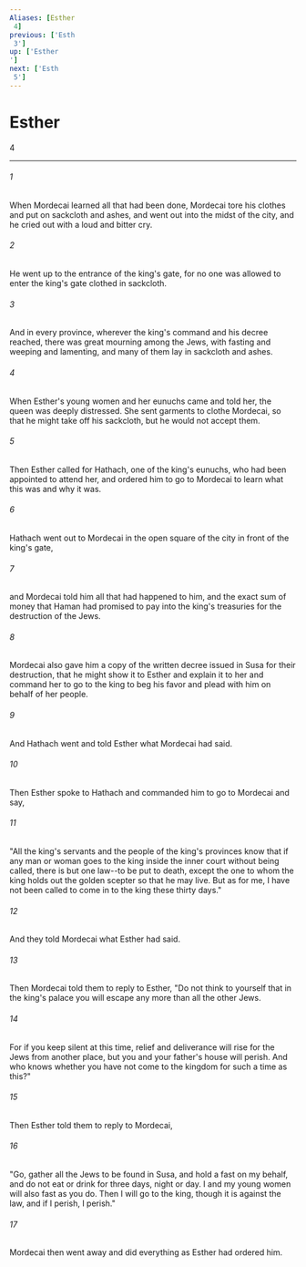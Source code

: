 ```yaml
---
Aliases: [Esther 4]
previous: ['Esth 3']
up: ['Esther']
next: ['Esth 5']
---
```

# Esther 4

***
 

###### 1 
When Mordecai learned all that had been done, Mordecai tore his clothes and put on sackcloth and ashes, and went out into the midst of the city, and he cried out with a loud and bitter cry.  

###### 2 
He went up to the entrance of the king's gate, for no one was allowed to enter the king's gate clothed in sackcloth.  

###### 3 
And in every province, wherever the king's command and his decree reached, there was great mourning among the Jews, with fasting and weeping and lamenting, and many of them lay in sackcloth and ashes.  

###### 4 
When Esther's young women and her eunuchs came and told her, the queen was deeply distressed. She sent garments to clothe Mordecai, so that he might take off his sackcloth, but he would not accept them.  

###### 5 
Then Esther called for Hathach, one of the king's eunuchs, who had been appointed to attend her, and ordered him to go to Mordecai to learn what this was and why it was.  

###### 6 
Hathach went out to Mordecai in the open square of the city in front of the king's gate,  

###### 7 
and Mordecai told him all that had happened to him, and the exact sum of money that Haman had promised to pay into the king's treasuries for the destruction of the Jews.  

###### 8 
Mordecai also gave him a copy of the written decree issued in Susa for their destruction, that he might show it to Esther and explain it to her and command her to go to the king to beg his favor and plead with him on behalf of her people.  

###### 9 
And Hathach went and told Esther what Mordecai had said.  

###### 10 
Then Esther spoke to Hathach and commanded him to go to Mordecai and say,  

###### 11 
"All the king's servants and the people of the king's provinces know that if any man or woman goes to the king inside the inner court without being called, there is but one law--to be put to death, except the one to whom the king holds out the golden scepter so that he may live. But as for me, I have not been called to come in to the king these thirty days."  

###### 12 
And they told Mordecai what Esther had said.  

###### 13 
Then Mordecai told them to reply to Esther, "Do not think to yourself that in the king's palace you will escape any more than all the other Jews.  

###### 14 
For if you keep silent at this time, relief and deliverance will rise for the Jews from another place, but you and your father's house will perish. And who knows whether you have not come to the kingdom for such a time as this?"  

###### 15 
Then Esther told them to reply to Mordecai,  

###### 16 
"Go, gather all the Jews to be found in Susa, and hold a fast on my behalf, and do not eat or drink for three days, night or day. I and my young women will also fast as you do. Then I will go to the king, though it is against the law, and if I perish, I perish."  

###### 17 
Mordecai then went away and did everything as Esther had ordered him.

